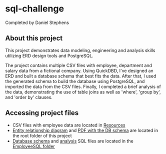 # sql-challenge
Completed by Daniel Stephens

## About this project

This project demonstrates data modeling, engineering and analysis skills utilizing ERD design tools and PostgreSQL. 

The project contains multiple CSV files with employee, department and salary data from a fictional company. Using QuickDBD, I've designed an ERD and built a database schema that best fits the data. After that, I used the generated schema to build the database using PostgreSQL, and imported the data from the CSV files. Finally, I completed a brief analysis of the data, demonstrating the use of table joins as well as 'where', 'group by', and 'order by' clauses.

## Accessing project files
* CSV files with employee data are located in [Resources](https://github.com/dantstephens/sql-challenge/tree/main/resource)
* [Entity relationship diagram](https://github.com/dantstephens/sql-challenge/blob/main/employee_db_erd.png) and [PDF with the DB schema](https://github.com/dantstephens/sql-challenge/blob/main/employee_db_schema.pdf) are located in the root folder of this project
* [Database schema](https://github.com/dantstephens/sql-challenge/blob/main/employeeSQL/employee_db_schema.sql) and [analysis](https://github.com/dantstephens/sql-challenge/blob/main/employeeSQL/employee_db_analysis.sql) SQL files are located in the [EmployeeSQL folder](https://github.com/dantstephens/sql-challenge/tree/main/employeeSQL)

